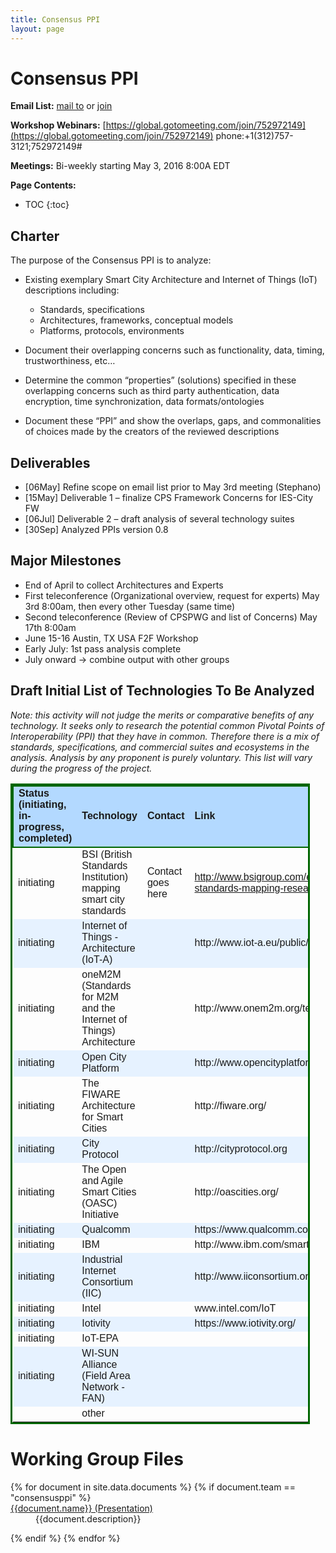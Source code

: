 ```yaml
---
title: Consensus PPI
layout: page
---
```




# Consensus PPI
**Email List:** [mail to](mailto:scf_consenusppi@nist.gov) or [join](mailto:scf_consenusppi-join@nist.gov) 

**Workshop Webinars:** [https://global.gotomeeting.com/join/752972149](https://global.gotomeeting.com/join/752972149) phone:+1(312)757-3121;752972149#

**Meetings:** Bi-weekly starting May 3, 2016 8:00A EDT

**Page Contents:**

* TOC
{:toc}


## Charter

The purpose of the Consensus PPI is to analyze:

* Existing exemplary Smart City Architecture and Internet of Things (IoT) descriptions including:
	* Standards, specifications
	* Architectures, frameworks, conceptual models
    * Platforms, protocols, environments 

* Document their overlapping concerns such as functionality, data, timing, trustworthiness, etc…

* Determine the common “properties” (solutions) specified in these overlapping concerns such as third party authentication, data encryption, time synchronization, data formats/ontologies

* Document these “PPI” and show the overlaps, gaps, and commonalities of choices made by the creators of the reviewed descriptions

## Deliverables

  * [06May] Refine scope on email list prior to May 3rd meeting (Stephano)
  * [15May] Deliverable 1 – finalize CPS Framework Concerns for IES-City FW
  * [06Jul] Deliverable 2 – draft analysis of several technology suites
  * [30Sep] Analyzed PPIs version 0.8

## Major Milestones

  * End of April to collect Architectures and Experts
  * First teleconference (Organizational overview, request for experts) May 3rd 8:00am, then every other Tuesday (same time)
  * Second teleconference (Review of CPSPWG and list of Concerns) May 17th 8:00am
  * June 15-16 Austin, TX USA F2F Workshop
  * Early July: 1st pass analysis complete
  * July onward -> combine output with other groups

## Draft Initial List of Technologies To Be Analyzed

*Note: this activity will not judge the merits or comparative benefits of any technology. It seeks only to research the potential common Pivotal Points of Interoperability (PPI) that they have in common. Therefore there is a mix of standards, specifications, and commercial suites and ecosystems in the analysis. Analysis by any proponent is purely voluntary. This list will vary during the progress of the project.*

<table style="border:solid 3px #060;width:95%;font-family:Arial, Helvetica, sans-serif">
  <tr style="border:solid 2px #060;background-color:#b3d9ff;font-weight: bold">
    <td >Status (initiating, in-progress, completed)</td>
    <td>Technology</td>		
    <td>Contact</td>
	<td>Link</td>
  </tr>
  <tr>
    <td>initiating</td>
    <td>BSI (British Standards Institution) mapping smart city standards</td>		
    <td>Contact goes here</td>
	<td><a href="http://www.bsigroup.com/en-GB/smart-cities/smart-cities-standards-mapping-research-and-modelling/">http://www.bsigroup.com/en-GB/smart-cities/smart-cities-standards-mapping-research-and-modelling/</a></td>
  </tr>
  <tr style="background-color:#e6f2ff">
    <td>initiating</td>
    <td>Internet of Things - Architecture (IoT-A)</td>		
    <td></td>
	<td><a ref="http://www.iot-a.eu/public/public-documents">http://www.iot-a.eu/public/public-documents</a></td>
  </tr>
  <tr>
    <td>initiating</td>
    <td>oneM2M (Standards for M2M and the Internet of Things) Architecture</td>		
    <td></td>
	<td><a ref="http://www.onem2m.org/technical/published-documents">http://www.onem2m.org/technical/published-documents</a></td>
  </tr>
  <tr style="background-color:#e6f2ff">
    <td>initiating</td>
    <td>Open City Platform</td>		
    <td></td>
	<td><a ref="http://www.opencityplatform.eu/">http://www.opencityplatform.eu/</a></td>
  </tr>
  <tr>
    <td>initiating</td>
    <td>The FIWARE Architecture for Smart Cities</td>		
    <td></td>
	<td><a ref="http://fiware.org/">http://fiware.org/</a></td>
  </tr>
  <tr style="background-color:#e6f2ff">
    <td>initiating</td>
    <td>City Protocol</td>		
    <td></td>
	<td><a ref="http://cityprotocol.org">http://cityprotocol.org</a></td>
  </tr>
  <tr>
    <td>initiating</td>
    <td>The Open and Agile Smart Cities (OASC) Initiative</td>		
    <td></td>
	<td><a ref="http://oascities.org/">http://oascities.org/</a></td>
  </tr>
  <tr style="background-color:#e6f2ff">
    <td>initiating</td>
    <td>Qualcomm</td>		
    <td></td>
	<td><a ref="https://www.qualcomm.com/products/smart-cities">https://www.qualcomm.com/products/smart-cities</a></td>
  </tr>
  <tr>
    <td>initiating</td>
    <td>IBM</td>		
    <td></td>
	<td><a ref="http://www.ibm.com/smarterplanet/us/en/smarter_cities/overview/">http://www.ibm.com/smarterplanet/us/en/smarter_cities/overview/</a></td>
  </tr>
  <tr style="background-color:#e6f2ff">
    <td>initiating</td>
    <td>Industrial Internet Consortium (IIC)</td>		
    <td></td>
	<td><a ref="http://www.iiconsortium.org/">http://www.iiconsortium.org/</a></td>
  </tr>
  <tr>
    <td>initiating</td>
    <td>Intel</td>		
    <td></td>
	<td><a ref="www.intel.com/IoT">www.intel.com/IoT</a></td>
  </tr>
  <tr style="background-color:#e6f2ff">
    <td>initiating</td>
    <td>Iotivity</td>		
    <td></td>
	<td><a ref="https://www.iotivity.org/">https://www.iotivity.org/</a></td>
  </tr>
  <tr>
    <td>initiating</td>
    <td>IoT-EPA</td>		
    <td></td>
	<td><a ref=""></a></td>
  </tr>
  <tr style="background-color:#e6f2ff">
    <td>initiating</td>
    <td>WI-SUN Alliance (Field Area Network - FAN) </td>		
    <td></td>
	<td><a ref=""></a></td>
  </tr>
  <tr>
    <td></td>
    <td>other</td>		
    <td></td>
	<td><a ref=""></a></td>
  </tr>
  
</table>

# Working Group Files

<dl>
{% for document in site.data.documents %}
  {% if document.team == "consensusppi" %}
  
  <dt>
    <a href="{{document.url}}" >
    {{document.name}} (Presentation)</a>
  </dt>
  <dd>{{document.description}}</dd>

  {% endif %}
{% endfor %}
</dl>
